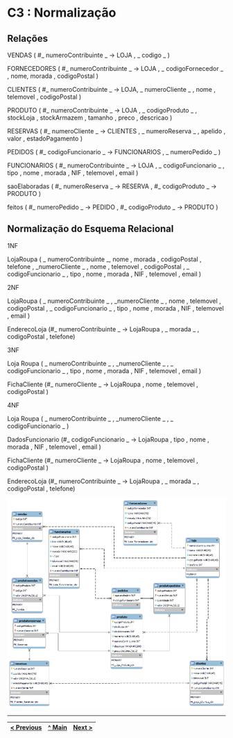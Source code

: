 # C3 : Normalização

## Relações

VENDAS ( #_ numeroContribuinte _ -> LOJA , _ codigo _ )

FORNECEDORES ( #_ numeroContribuinte _ -> LOJA , _ codigoFornecedor _ , nome, morada , codigoPostal )

CLIENTES ( #_ numeroContribuinte _ -> LOJA, _ numeroCliente _ , nome , telemovel , codigoPostal )

PRODUTO ( #_ numeroContribuinte _ -> LOJA , _ codigoProduto _ , stockLoja , stockArmazem , tamanho , preco , descricao )

RESERVAS ( #_ numeroCliente _ -> CLIENTES , _ numeroReserva _ , apelido , valor , estadoPagamento )

PEDIDOS ( #_ codigoFuncionario _ -> FUNCIONARIOS , _ numeroPedido _ )

FUNCIONARIOS ( #_ numeroContribuinte _ -> LOJA , _ codigoFuncionario _ , tipo , nome , morada , NIF , telemovel , email )

saoElaboradas ( #_ numeroReserva _ -> RESERVA , #_ codigoProduto _ -> PRODUTO )

feitos ( #_ numeroPedido _ -> PEDIDO , #_ codigoProduto _ -> PRODUTO )



## Normalização do Esquema Relacional

1NF 

LojaRoupa ( _ numeroContribuinte _, nome , morada , codigoPostal , telefone , _numeroCliente _ , nome , telemovel , codigoPostal , _ codigoFuncionario _ , tipo , nome , morada , NIF , telemovel , email )

2NF

LojaRoupa ( _ numeroContribuinte _ , _numeroCliente _ , nome , telemovel , codigoPostal , _ codigoFuncionario _ , tipo , nome , morada , NIF , telemovel , email )

EnderecoLoja (#_ numeroContribuinte _ -> LojaRoupa , _ morada _ , codigoPostal , telefone)

3NF

Loja Roupa ( _ numeroContribuinte _ , _numeroCliente _ , _ codigoFuncionario _ , tipo , nome , morada , NIF , telemovel , email )

FichaCliente (#_ numeroCliente _ -> LojaRoupa , nome , telemovel , codigoPostal )

4NF

Loja Roupa ( _ numeroContribuinte _ , _numeroCliente _ , _ codigoFuncionario _ )

DadosFuncionario (#_ codigoFuncionario _ -> LojaRoupa , tipo ,  nome , morada , NIF , telemovel , email )

FichaCliente (#_ numeroCliente _ -> LojaRoupa , nome , telemovel , codigoPostal )

EnderecoLoja (#_ numeroContribuinte _ -> LojaRoupa , _ morada _ , codigoPostal , telefone)


![](diagramaEntidades.png)

---
[< Previous](rebd02.md) | [^ Main](https://github.com/leonorVicente/tcm21-sibd-g10/) | [Next >](rebd04.md)
:--- | :---: | ---: 

